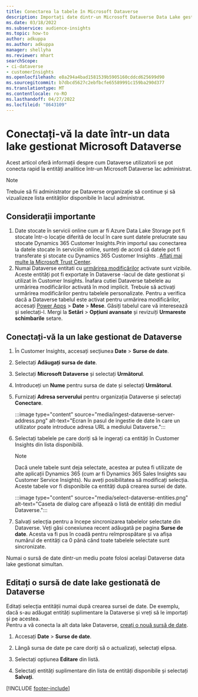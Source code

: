 ```yaml
---
title: Conectarea la tabele în Microsoft Dataverse
description: Importați date dintr-un Microsoft Dataverse Data Lake gestionat.
ms.date: 03/18/2022
ms.subservice: audience-insights
ms.topic: how-to
author: adkuppa
ms.author: adkuppa
manager: shellyha
ms.reviewer: mhart
searchScope:
- ci-dataverse
- customerInsights
ms.openlocfilehash: e8a294a4bad1581539b5905160cddcd625699d90
ms.sourcegitcommit: b7dbcd5627c2ebfbcfe65589991c159ba290d377
ms.translationtype: MT
ms.contentlocale: ro-RO
ms.lasthandoff: 04/27/2022
ms.locfileid: "8643109"
---
```

# <a name="connect-to-data-in-a-microsoft-dataverse-managed-data-lake"></a>Conectați-vă la date într-un data lake gestionat Microsoft Dataverse

Acest articol oferă informații despre cum Dataverse utilizatorii se pot conecta rapid la entități analitice într-un Microsoft Dataverse lac administrat. 

> [!NOTE]
> Trebuie să fii administrator pe Dataverse organizație să continue și să vizualizeze lista entităților disponibile în lacul administrat.

## <a name="important-considerations"></a>Considerații importante

1. Date stocate în servicii online cum ar fi Azure Data Lake Storage pot fi stocate într-o locație diferită de locul în care sunt datele prelucrate sau stocate Dynamics 365 Customer Insights.Prin importul sau conectarea la datele stocate în serviciile online, sunteți de acord că datele pot fi transferate și stocate cu Dynamics 365 Customer Insights . [Aflați mai multe la Microsoft Trust Center](https://www.microsoft.com/trust-center).
2. Numai Dataverse entitati cu [urmărirea modificărilor](/power-platform/admin/enable-change-tracking-control-data-synchronization) activate sunt vizibile. Aceste entități pot fi exportate în Dataverse -lacul de date gestionat și utilizat în Customer Insights. Înafara cutiei Dataverse tabelele au urmărirea modificărilor activată în mod implicit. Trebuie să activați urmărirea modificărilor pentru tabelele personalizate. Pentru a verifica dacă a Dataverse tabelul este activat pentru urmărirea modificărilor, accesați [Power Apps](https://make.powerapps.com) > **Date** > **Mese**. Găsiți tabelul care vă interesează și selectați-l. Mergi la **Setări** > **Opțiuni avansate** și revizuiți **Urmareste schimbarile** setare.

## <a name="connect-to-a-dataverse-managed-lake"></a>Conectați-vă la un lake gestionat de Dataverse

1. În Customer Insights, accesați secțiunea **Date** > **Surse de date**.

2. Selectați **Adăugați sursa de date**.

3. Selectați **Microsoft Dataverse** și selectați **Următorul**.

4. Introduceți un **Nume** pentru sursa de date și selectați **Următorul**. 

5. Furnizați **Adresa serverului** pentru organizația Dataverse și selectați **Conectare**.

   :::image type="content" source="media/ingest-dataverse-server-address.png" alt-text="Ecran în pasul de ingestie de date în care un utilizator poate introduce adresa URL a mediului Dataverse.":::

6. Selectați tabelele pe care doriți să le ingerați ca entități în Customer Insights din lista disponibilă.    

   > [!NOTE]
   > Dacă unele tabele sunt deja selectate, acestea ar putea fi utilizate de alte aplicații Dynamics 365 (cum ar fi Dynamics 365 Sales Insights sau Customer Service Insights). Nu aveți posibilitatea să modificați selecția. Aceste tabele vor fi disponibile ca entități după crearea sursei de date.

   :::image type="content" source="media/select-dataverse-entities.png" alt-text="Caseta de dialog care afișează o listă de entități din mediul Dataverse.":::

7. Salvați selecția pentru a începe sincronizarea tabelelor selectate din Dataverse. Veți găsi conexiunea recent adăugată pe pagina **Surse de date**. Acesta va fi pus în coadă pentru reîmprospătare și va afișa numărul de entități ca 0 până când toate tabelele selectate sunt sincronizate.

Numai o sursă de date dintr-un mediu poate folosi același Dataverse data lake gestionat simultan.

## <a name="edit-a-dataverse-managed-lake-data-source"></a>Editați o sursă de date lake gestionată de Dataverse

Editați selecția entității numai după crearea sursei de date. De exemplu, dacă s-au adăugat entități suplimentare la Dataverse și vreți să le importați și pe acestea.    
Pentru a vă conecta la alt data lake Dataverse, [creați o nouă sursă de date](#connect-to-a-dataverse-managed-lake).

1. Accesați **Date** > **Surse de date**.

2. Lângă sursa de date pe care doriți să o actualizați, selectați elipsa.

3. Selectați opțiunea **Editare** din listă.

4. Selectați entități suplimentare din lista de entități disponibile și selectați **Salvați**.

[!INCLUDE [footer-include](includes/footer-banner.md)]
